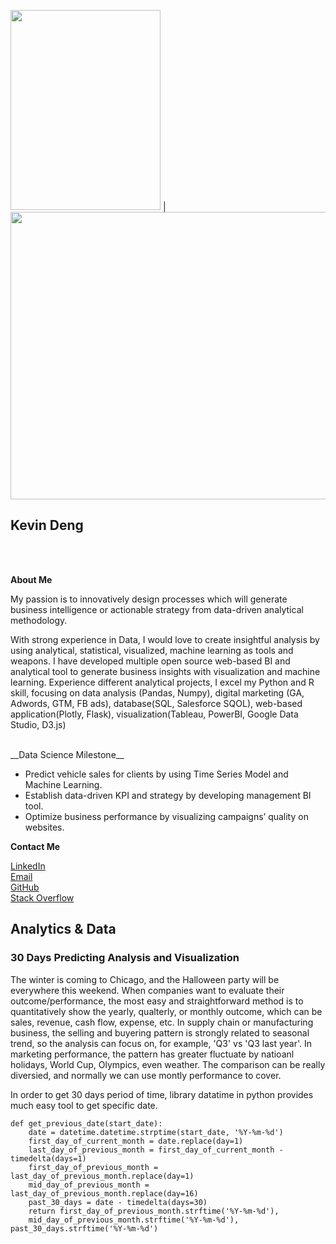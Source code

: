 







<img src="https://kjdeng.github.io/assets/professional_photo.jpg" height="320px" width="240px" > | <img src="https://kjdeng.github.io/assets/data_learning_timeline.png" height="460px" width="600px" >
## Kevin Deng 
<br><br>

__About Me__


My passion is to innovatively design processes which will generate business intelligence or actionable strategy from data-driven analytical methodology.

With strong experience in Data, I would love to create insightful analysis by using analytical, statistical, visualized, machine learning as tools and weapons. I have developed multiple open source web-based BI and analytical tool to generate business insights with visualization and machine learning. Experience different analytical projects, I excel my Python and R skill, focusing on data analysis (Pandas, Numpy), digital marketing (GA, Adwords, GTM, FB ads), database(SQL, Salesforce SQOL), web-based application(Plotly, Flask), visualization(Tableau, PowerBI, Google Data Studio, D3.js)

<br>
__Data Science Milestone__


+ Predict vehicle sales for clients by using Time Series Model and Machine Learning.+ Establish data-driven KPI and strategy by developing management BI tool.+ Optimize business performance by visualizing campaigns’ quality on websites.

__Contact Me__

[LinkedIn](https://www.linkedin.com/in/kjdeng/)
<br>
[Email](kjdeng@u.northwestern.edu)
<br>
[GitHub](https://github.com/kjdeng/)
<br>
[Stack Overflow](https://stackoverflow.com/users/7741793/kevin-deng)



## Analytics & Data


### 30 Days Predicting Analysis and Visualization

The winter is coming to Chicago, and the Halloween party will be everywhere this weekend. When companies want to evaluate their outcome/performance, the most easy and straightforward method is to quantitatively show the yearly, qualterly, or monthly outcome, which can be sales, revenue, cash flow, expense, etc. In supply chain or manufacturing business, the selling and buyering pattern is strongly related to seasonal trend, so the analysis can focus on, for example, 'Q3' vs 'Q3 last year'. In marketing performance, the pattern has greater fluctuate by natioanl holidays, World Cup, Olympics, even weather. The comparison can be really diversied, and normally we can use montly performance to cover. 

In order to get 30 days period of time, library datatime in python provides much easy tool to get specific date. 
	
	def get_previous_date(start_date):
		date = datetime.datetime.strptime(start_date, '%Y-%m-%d')
		first_day_of_current_month = date.replace(day=1)
		last_day_of_previous_month = first_day_of_current_month - timedelta(days=1)
		first_day_of_previous_month = last_day_of_previous_month.replace(day=1)
		mid_day_of_previous_month = last_day_of_previous_month.replace(day=16)
		past_30_days = date - timedelta(days=30)
		return first_day_of_previous_month.strftime('%Y-%m-%d'),
		mid_day_of_previous_month.strftime('%Y-%m-%d'), past_30_days.strftime('%Y-%m-%d')






















	









































